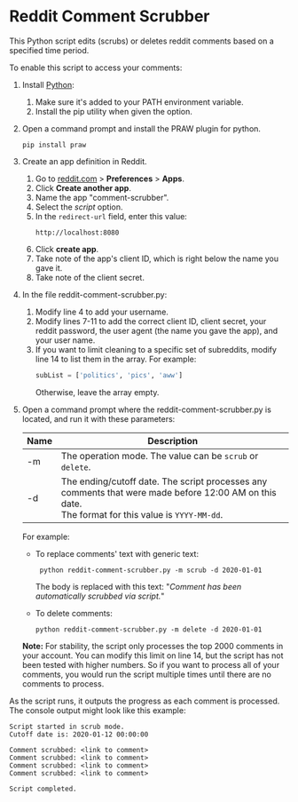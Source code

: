 # Reddit Comment Scrubber
This Python script edits (scrubs) or deletes reddit comments based on a specified time period.

To enable this script to access your comments:

1. Install [Python](https://www.python.org/):
   1. Make sure it's added to your PATH environment variable.
   2. Install the pip utility when given the option.

2. Open a command prompt and install the PRAW plugin for python.
   ```shell
   pip install praw
   ```

3. Create an app definition in Reddit.
   1. Go to [reddit.com](https://old.reddit.com) > **Preferences** > **Apps**.
   2. Click **Create another app**.
   3. Name the app "comment-scrubber".
   4. Select the *script* option.
   5. In the `redirect-url` field, enter this value:  
      ```
      http://localhost:8080
      ```
   8. Click **create app**.
   9. Take note of the app's client ID, which is right below the name you gave it.
   10. Take note of the client secret.

4. In the file reddit-comment-scrubber.py:
   1. Modify line 4 to add your username.
   2. Modify lines 7-11 to add the correct client ID, client secret, your reddit password, the user agent (the name you gave the app), and your user name.
   3. If you want to limit cleaning to a specific set of subreddits, modify line 14 to list them in the array. For example:
      ```python
      subList = ['politics', 'pics', 'aww']
      ```    
      Otherwise, leave the array empty.

5. Open a command prompt where the reddit-comment-scrubber.py is located, and run it with these parameters:

   | Name        | Description      |
   |-------------|------------------|
   | -m          | The operation mode. The value can be `scrub` or `delete`. |
   | -d          | The ending/cutoff date. The script processes any comments that were made before 12:00 AM on this date.<br/>The format for this value is `YYYY-MM-dd`. |
 
   For example:
   * To replace comments' text with generic text:
     ```shell
      python reddit-comment-scrubber.py -m scrub -d 2020-01-01
      ```
     The body is replaced with this text: "*Comment has been automatically scrubbed via script.*"
     
   * To delete comments:
     ```shell
     python reddit-comment-scrubber.py -m delete -d 2020-01-01
     ```
     
   **Note:** For stability, the script only processes the top 2000 comments in your account. You can modify this limit on line 14, but the script has not been tested with higher numbers. So if you want to process all of your comments, you would run the script multiple times until there are no comments to process.

As the script runs, it outputs the progress as each comment is processed. The console output might look like this example:
```shell
Script started in scrub mode.
Cutoff date is: 2020-01-12 00:00:00

Comment scrubbed: <link to comment>
Comment scrubbed: <link to comment>
Comment scrubbed: <link to comment>
Comment scrubbed: <link to comment>

Script completed.
```
